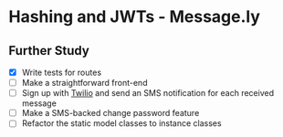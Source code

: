 Hashing and JWTs - Message.ly
=============================

## Further Study

- [x] Write tests for routes
- [ ] Make a straightforward front-end
- [ ] Sign up with [Twilio](https://twilio.com) and send an SMS notification for each received message
- [ ] Make a SMS-backed change password feature
- [ ] Refactor the static model classes to instance classes
